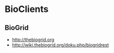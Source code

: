 # BioClients

## BioGrid

* <http://thebiogrid.org>
* <http://wiki.thebiogrid.org/doku.php/biogridrest>

